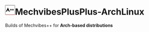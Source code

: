 <h1><img src=https://raw.githubusercontent.com/czarro1337/MechvibesPlusPlus-ArchLinux/main/image.psd.png width=32 height=32>MechvibesPlusPlus-ArchLinux</h1>

<p>Builds of Mechvibes++ for <b>Arch-based distributions<b><p>
